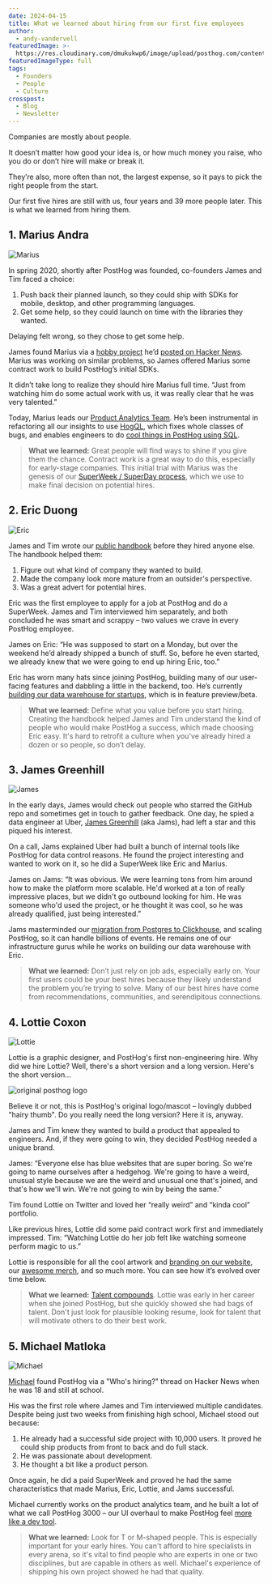 ```yaml
---
date: 2024-04-15
title: What we learned about hiring from our first five employees
author:
  - andy-vandervell
featuredImage: >-
  https://res.cloudinary.com/dmukukwp6/image/upload/posthog.com/contents/images/blog/posthog-first-five/first-five.jpg
featuredImageType: full
tags:
  - Founders
  - People
  - Culture
crosspost:
  - Blog
  - Newsletter
---
```


Companies are mostly about people.

It doesn’t matter how good your idea is, or how much money you raise, who you do or don’t hire will make or break it.

They’re also, more often than not, the largest expense, so it pays to pick the right people from the start.

Our first five hires are still with us, four years and 39 more people later. This is what we learned from hiring them.

## 1. Marius Andra

![Marius](https://res.cloudinary.com/dmukukwp6/image/upload/v1710055416/posthog.com/contents/images/blog/posthog-first-five/marius.png)

In spring 2020, shortly after PostHog was founded, co-founders James and Tim faced a choice:

1. Push back their planned launch, so they could ship with SDKs for mobile, desktop, and other programming languages.
2. Get some help, so they could launch on time with the libraries they wanted.

Delaying felt wrong, so they chose to get some help.

James found Marius via a [hobby project](https://github.com/mariusandra/insights) he’d [posted on Hacker News](https://news.ycombinator.com/item?id=22347516). Marius was working on similar problems, so James offered Marius some contract work to build PostHog’s initial SDKs.

It didn’t take long to realize they should hire Marius full time. “Just from watching him do some actual work with us, it was really clear that he was very talented.”

Today, Marius leads our [Product Analytics Team](https://posthog.com/teams/product-analytics). He’s been instrumental in refactoring all our insights to use [HogQL](https://posthog.com/docs/hogql), which fixes whole classes of bugs, and enables engineers to do [cool things in PostHog using SQL](https://posthog.com/tutorials/hogql-sum-aggregation).

> **What we learned:** Great people will find ways to shine if you give them the chance. Contract work is a great way to do this, especially for early-stage companies. This initial trial with Marius was the genesis of our [SuperWeek / SuperDay process](/handbook/people/hiring-process#4-posthog-superday), which we use to make final decision on potential hires.

## 2. Eric Duong

![Eric](https://res.cloudinary.com/dmukukwp6/image/upload/v1710055416/posthog.com/contents/images/blog/posthog-first-five/eric.png)

James and Tim wrote our [public handbook](/handbook) before they hired anyone else. The handbook helped them:

1. Figure out what kind of company they wanted to build.
2. Made the company look more mature from an outsider's perspective.
3. Was a great advert for potential hires.

Eric was the first employee to apply for a job at PostHog and do a SuperWeek. James and Tim interviewed him separately, and both concluded he was smart and scrappy – two values we crave in every PostHog employee.

James on Eric: “He was supposed to start on a Monday, but over the weekend he’d already shipped a bunch of stuff. So, before he even started, we already knew that we were going to end up hiring Eric, too.”

Eric has worn many hats since joining PostHog, building many of our user-facing features and dabbling a little in the backend, too. He’s currently [building our data warehouse for startups](https://posthog.com/docs/data-warehouse), which is in feature preview/beta.

> **What we learned:** Define what you value before you start hiring. Creating the handbook helped James and Tim understand the kind of people who would make PostHog a success, which made choosing Eric easy. It's hard to retrofit a culture when you've already hired a dozen or so people, so don’t delay.

## 3. James Greenhill

![James](https://res.cloudinary.com/dmukukwp6/image/upload/v1710055416/posthog.com/contents/images/blog/posthog-first-five/james.png)

In the early days, James would check out people who starred the GitHub repo and sometimes get in touch to gather feedback. One day, he spied a data engineer at Uber, [James Greenhill](/community/profiles/30174) (aka Jams), had left a star and this piqued his interest.

On a call, Jams explained Uber had built a bunch of internal tools like PostHog for data control reasons. He found the project interesting and wanted to work on it, so he did a SuperWeek like Eric and Marius.

James on Jams: “It was obvious. We were learning tons from him around how to make the platform more scalable. He'd worked at a ton of really impressive places, but we didn't go outbound looking for him. He was someone who'd used the project, or he thought it was cool, so he was already qualified, just being interested.”

Jams masterminded our [migration from Postgres to Clickhouse](/blog/how-we-turned-clickhouse-into-our-eventmansion), and scaling PostHog, so it can handle billions of events. He remains one of our infrastructure gurus while he works on building our data warehouse with Eric.

> **What we learned:** Don’t just rely on job ads, especially early on. Your first users could be your best hires because they likely understand the problem you’re trying to solve. Many of our best hires have come from recommendations, communities, and serendipitous connections.

## 4. Lottie Coxon

![Lottie](https://res.cloudinary.com/dmukukwp6/image/upload/v1710055416/posthog.com/contents/images/blog/posthog-first-five/lottie.png)

Lottie is a graphic designer, and PostHog's first non-engineering hire. Why did we hire Lottie? Well, there's a short version and a long version. Here's the short version...

![original posthog logo](https://res.cloudinary.com/dmukukwp6/image/upload/v1710055416/posthog.com/contents/images/blog/posthog-first-five/old-logo.png)

Believe it or not, this is PostHog's original logo/mascot – lovingly dubbed "hairy thumb". Do you really need the long version? Here it is, anyway.

James and Tim knew they wanted to build a product that appealed to engineers. And, if they were going to win, they decided PostHog needed a unique brand.

James: “Everyone else has blue websites that are super boring. So we're going to name ourselves after a hedgehog. We're going to have a weird, unusual style because we are the weird and unusual one that's joined, and that's how we'll win. We're not going to win by being the same."

Tim found Lottie on Twitter and loved her “really weird” and “kinda cool” portfolio.

Like previous hires, Lottie did some paid contract work first and immediately impressed. Tim: “Watching Lottie do her job felt like watching someone perform magic to us.”

Lottie is responsible for all the cool artwork and [branding on our website](https://posthog.com/), our [awesome merch](/merch), and so much more. You can see how it’s evolved over time below.

> **What we learned:** [Talent compounds](/handbook/company/values#talent-compounds). Lottie was early in her career when she joined PostHog, but she quickly showed she had bags of talent. Don't just look for plausible looking resume, look for talent that will motivate others to do their best work.

## 5. Michael Matloka

![Michael](https://res.cloudinary.com/dmukukwp6/image/upload/v1710055416/posthog.com/contents/images/blog/posthog-first-five/michael.png)

[Michael](/community/profiles/124) found PostHog via a "Who's hiring?" thread on Hacker News when he was 18 and still at school.

His was the first role where James and Tim interviewed multiple candidates. Despite being just two weeks from finishing high school, Michael stood out because:

1. He already had a successful side project with 10,000 users. It proved he could ship products from front to back and do full stack.
2. He was passionate about development.
3. He thought a bit like a product person.

Once again, he did a paid SuperWeek and proved he had the same characteristics that made Marius, Eric, Lottie, and Jams successful.

Michael currently works on the product analytics team, and he built a lot of what we call PostHog 3000 – our UI overhaul to make PostHog feel [more like a dev tool](/blog/posthog-as-a-dev-tool).

> **What we learned:** Look for T or M-shaped people. This is especially important for your early hires. You can't afford to hire specialists in every arena, so it's vital to find people who are experts in one or two disciplines, but are capable in others as well. Michael's experience of shipping his own project showed he had that quality.

<NewsletterForm />
